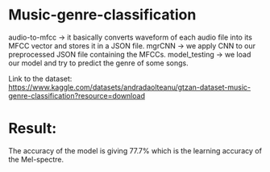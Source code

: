 # Music-genre-classification

audio-to-mfcc -> it basically converts waveform of each audio file into its MFCC vector and stores it in a JSON file.
mgrCNN -> we apply CNN to our preprocessed JSON file containing the MFCCs.
model_testing -> we load our model and try to predict the genre of some songs.

Link to the dataset:
https://www.kaggle.com/datasets/andradaolteanu/gtzan-dataset-music-genre-classification?resource=download

# Result:

The accuracy of the model is giving 77.7% which is the learning accuracy of the Mel-spectre.

